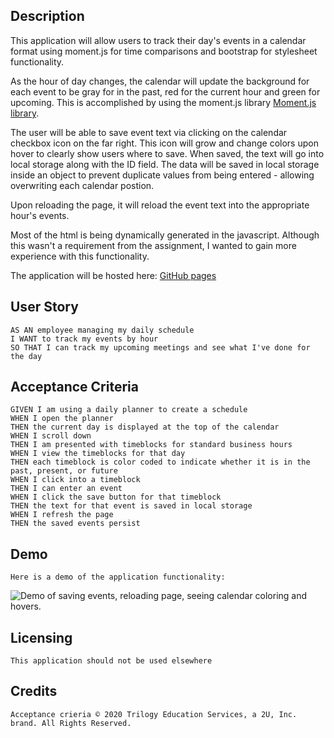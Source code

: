 ## Description

This application will allow users to track their day's events in a calendar format using moment.js for time comparisons and bootstrap for stylesheet functionality.

As the hour of day changes, the calendar will update the background for each event to be gray for in the past, red for the current hour and green for upcoming. This is accomplished by using the moment.js library [Moment.js library](https://momentjs.com/).

The user will be able to save event text via clicking on the calendar checkbox icon on the far right. This icon will grow and change colors upon hover to clearly show users where to save. When saved, the text will go into local storage along with the ID field. The data will be saved in local storage inside an object to prevent duplicate values from being entered - allowing overwriting each calendar postion.

Upon reloading the page, it will reload the event text into the appropriate hour's events.

Most of the html is being dynamically generated in the javascript. Although this wasn't a requirement from the assignment, I wanted to gain more experience with this functionality.

The application will be hosted here: [GitHub pages](https://brians-123.github.io/05-Third-Party-APIs-scheduler/)

## User Story

```
AS AN employee managing my daily schedule
I WANT to track my events by hour
SO THAT I can track my upcoming meetings and see what I've done for the day

```

## Acceptance Criteria

```
GIVEN I am using a daily planner to create a schedule
WHEN I open the planner
THEN the current day is displayed at the top of the calendar
WHEN I scroll down
THEN I am presented with timeblocks for standard business hours
WHEN I view the timeblocks for that day
THEN each timeblock is color coded to indicate whether it is in the past, present, or future
WHEN I click into a timeblock
THEN I can enter an event
WHEN I click the save button for that timeblock
THEN the text for that event is saved in local storage
WHEN I refresh the page
THEN the saved events persist
```

## Demo

```
Here is a demo of the application functionality:
```

![Demo of saving events, reloading page, seeing calendar coloring and hovers.](./Assets/Work-Day-Scheduler.gif)

## Licensing

```
This application should not be used elsewhere
```

## Credits

```
Acceptance crieria © 2020 Trilogy Education Services, a 2U, Inc. brand. All Rights Reserved.
```
